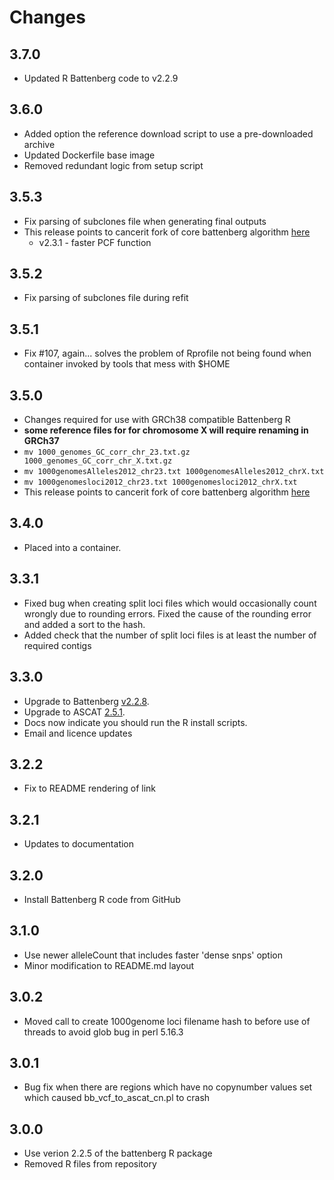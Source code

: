 # Changes

## 3.7.0
 * Updated R Battenberg code to v2.2.9

## 3.6.0
 * Added option the reference download script to use a pre-downloaded archive
 * Updated Dockerfile base image
 * Removed redundant logic from setup script

## 3.5.3

* Fix parsing of subclones file when generating final outputs
* This release points to cancerit fork of core battenberg algorithm [here](https://github.com/cancerit/battenberg/feature/grch38)
  * v2.3.1 - faster PCF function

## 3.5.2

* Fix parsing of subclones file during refit

## 3.5.1

* Fix #107, again... solves the problem of Rprofile not being found when container invoked by tools that mess with $HOME

## 3.5.0

* Changes required for use with GRCh38 compatible Battenberg R
* **some reference files for for chromosome X will require renaming in GRCh37**
* `mv 1000_genomes_GC_corr_chr_23.txt.gz 1000_genomes_GC_corr_chr_X.txt.gz`
* `mv 1000genomesAlleles2012_chr23.txt 1000genomesAlleles2012_chrX.txt`
* `mv 1000genomesloci2012_chr23.txt 1000genomesloci2012_chrX.txt`
* This release points to cancerit fork of core battenberg algorithm [here](https://github.com/cancerit/battenberg/feature/grch38)

## 3.4.0

* Placed into a container.

## 3.3.1

* Fixed bug when creating split loci files which would occasionally count wrongly due to rounding errors. Fixed the cause of the rounding error and added a sort to the hash.
* Added check that the number of split loci files is at least the number of required contigs

## 3.3.0

* Upgrade to Battenberg [v2.2.8](https://github.com/Wedge-Oxford/battenberg/releases/tag/v2.2.8).
* Upgrade to ASCAT [2.5.1](https://github.com/Crick-CancerGenomics/ascat/releases/tag/v2.5.1).
* Docs now indicate you should run the R install scripts.
* Email and licence updates

## 3.2.2

* Fix to README rendering of link

## 3.2.1

* Updates to documentation

## 3.2.0

* Install Battenberg R code from GitHub

## 3.1.0

* Use newer alleleCount that includes faster 'dense snps' option
* Minor modification to README.md layout

## 3.0.2

* Moved call to create 1000genome loci filename hash to before use of threads to avoid glob bug in perl 5.16.3

## 3.0.1

* Bug fix when there are regions which have no copynumber values set which caused bb_vcf_to_ascat_cn.pl to crash

## 3.0.0

* Use verion 2.2.5 of the battenberg R package
* Removed R files from repository
